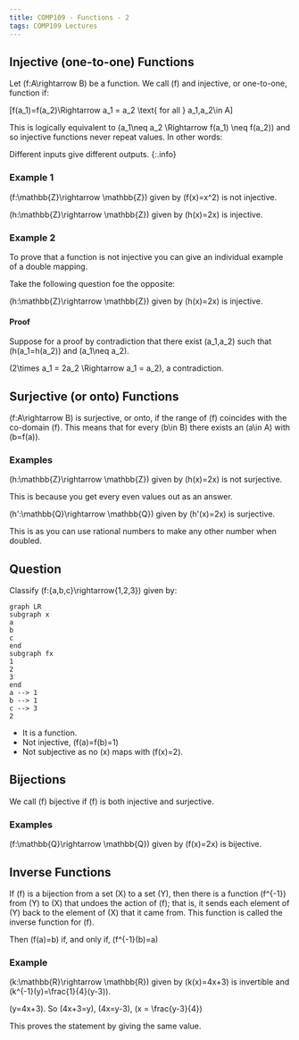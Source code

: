 ```yaml
---
title: COMP109 - Functions - 2
tags: COMP109 Lectures
---
```

## Injective (one-to-one) Functions
Let \(f:A\rightarrow B\) be a function. We call \(f\) and injective, or one-to-one, function if:

\[f(a_1)=f(a_2)\Rightarrow a_1 = a_2 \text{ for all } a_1,a_2\in A\]

This is logically equivalent to \(a_1\neq a_2 \Rightarrow f(a_1) \neq f(a_2)\) and so injective functions never repeat values. In other words:

Different inputs give different outputs.
{:.info}

### Example 1
\(f:\mathbb{Z}\rightarrow \mathbb{Z}\) given by \(f(x)=x^2\) is not injective.

\(h:\mathbb{Z}\rightarrow \mathbb{Z}\) given by \(h(x)=2x\) is injective.

### Example 2
To prove that a function is not injective you can give an individual example of a double mapping.

Take the following question foe the opposite:

\(h:\mathbb{Z}\rightarrow \mathbb{Z}\) given by \(h(x)=2x\) is injective.

#### Proof
Suppose for a proof by contradiction that there exist \(a_1,a_2\) such that \(h(a_1=h(a_2)\) and \(a_1\neq a_2\).

\(2\times a_1 = 2a_2 \Rightarrow a_1 = a_2\), a contradiction.

## Surjective (or onto) Functions
\(f:A\rightarrow B\) is surjective, or onto, if the range of \(f\) coincides with the co-domain \(f\). This means that for every \(b\in B\) there exists an \(a\in A\) with \(b=f(a)\).

### Examples
\(h:\mathbb{Z}\rightarrow \mathbb{Z}\) given by \(h(x)=2x\) is not surjective.

This is because you get every even values out as an answer.

\(h':\mathbb{Q}\rightarrow \mathbb{Q}\) given by \(h'(x)=2x\) is surjective.

This is as you can use rational numbers to make any other number when doubled.

## Question
Classify \(f:\{a,b,c\}\rightarrow\{1,2,3\}\) given by:

```mermaid
graph LR
subgraph x
a
b
c
end
subgraph fx
1
2
3
end
a --> 1
b --> 1
c --> 3
2
```

* It is a function.
* Not injective, \(f(a)=f(b)=1\)
* Not subjective as no \(x\) maps with \(f(x)=2\).

## Bijections
We call \(f\) bijective if \(f\) is both injective and surjective.

### Examples
\(f:\mathbb{Q}\rightarrow \mathbb{Q}\) given by \(f(x)=2x\) is bijective.

## Inverse Functions
If \(f\) is a bijection from a set \(X\) to a set \(Y\), then there is a function \(f^{-1}\) from \(Y\) to \(X\) that undoes the action of \(f\); that is, it sends each element of \(Y\) back to the element of \(X\) that it came from. This function is called the inverse function for \(f\).

Then \(f(a)=b\) if, and only if, \(f^{-1}(b)=a\)

### Example
\(k:\mathbb{R}\rightarrow \mathbb{R}\) given by \(k(x)=4x+3\) is invertible and \(k^{-1}(y)=\frac{1}{4}(y-3)\). 

\(y=4x+3\). So \(4x+3=y\), \(4x=y-3\), \(x = \frac{y-3}{4}\)

This proves the statement by giving the same value.
